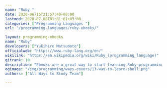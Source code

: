 ```yaml
---
name: "Ruby "
date: 2020-06-15T21:57:40+08:00
lastmod: 2020-07-08T01:01:01+03:00
categories: ["Programming Languages "]
url: "/programming-languages/ruby-ebooks/"

layout: programming-ebooks
name: "Ruby"
developers: ["Yukihiro Matsumoto"]
officialweb: "https://www.ruby-lang.org/en/"
wikilink: "https://en.wikipedia.org/wiki/Ruby_(programming_language)"
gitrank: 10
description: "Ebooks are a great way to start learning Ruby programming, download and read your ebooks for Ruby on any device, free & paid versions are both available."
ogimage: "/img/programming/ways-covers/13-way-to-learn-shell.png"
authors: ["All Ways to Study Team"]

---
```


